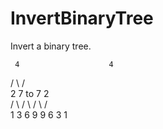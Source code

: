 # InvertBinaryTree
Invert a binary tree.

     4                    4
   /   \                /   \
  2     7       to     7     2        
 / \   / \            / \   / \
1   3 6   9          9   6 3   1
